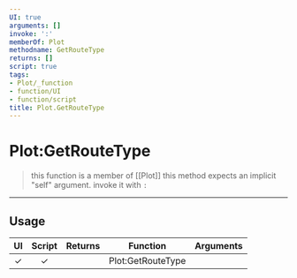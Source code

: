 ```yaml
---
UI: true
arguments: []
invoke: ':'
memberOf: Plot
methodname: GetRouteType
returns: []
script: true
tags:
- Plot/_function
- function/UI
- function/script
title: Plot.GetRouteType
---
```

# Plot:GetRouteType
> this function is a member of [[Plot]]
> this method expects an implicit "self" argument. invoke it with `:`
-----
## Usage
|  UI | Script | Returns | Function | Arguments |
|:---:|:------:|-------:|:--------:|:---------|
|✓|✓||Plot:GetRouteType||
